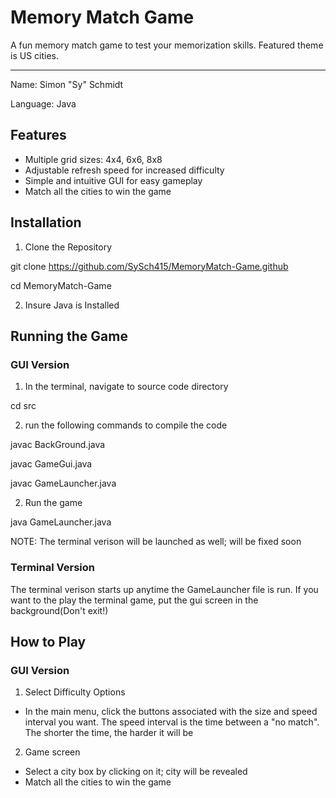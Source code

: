 # Memory Match Game

A fun memory match game to test your memorization skills. Featured theme is US cities.

------------------------------
Name: Simon "Sy" Schmidt

Language: Java

## Features

- Multiple grid sizes: 4x4, 6x6, 8x8
- Adjustable refresh speed for increased difficulty
- Simple and intuitive GUI for easy gameplay
- Match all the cities to win the game

## Installation

1. Clone the Repository

  git clone https://github.com/SySch415/MemoryMatch-Game.github
  
  cd MemoryMatch-Game

2. Insure Java is Installed

## Running the Game

### GUI Version

1. In the terminal, navigate to source code directory

  cd src

2. run the following commands to compile the code

  javac BackGround.java

  javac GameGui.java

  javac GameLauncher.java

2. Run the game

  java GameLauncher.java

  NOTE: The terminal verison will be launched as well; will be fixed soon

### Terminal Version

The terminal verison starts up anytime the GameLauncher file is run. If you want to the play the terminal game,
put the gui screen in the background(Don't exit!)

## How to Play

### GUI Version

1. Select Difficulty Options
  
 - In the main menu, click the buttons associated with the size and speed interval you want. The speed interval is the time between a "no match". The shorter the time, the harder it will be 

2. Game screen

  - Select a city box by clicking on it; city will be revealed
  - Match all the cities to win the game


